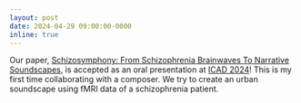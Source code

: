 ```yaml
---
layout: post
date: 2024-04-29 09:00:00-0000
inline: true
---
```


Our paper, [Schizosymphony: From Schizophrenia Brainwaves To Narrative Soundscapes](https://icad2024.icad.org/wp-content/uploads/2024/06/ICAD_2024_paper_69.pdf), is accepted as an oral presentation at [ICAD 2024](https://icad2024.icad.org/)! This is my first time collaborating with a composer. We try to create an urban soundscape using fMRI data of a schizophrenia patient.